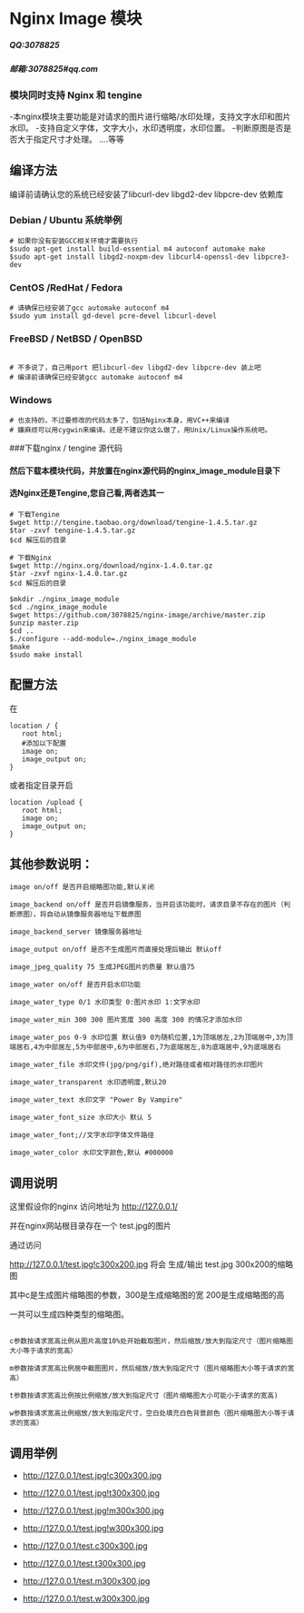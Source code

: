 # Nginx Image 模块 
##### QQ:3078825
##### 邮箱:3078825#qq.com


### 模块同时支持 Nginx 和 tengine

-本nginx模块主要功能是对请求的图片进行缩略/水印处理，支持文字水印和图片水印。
-支持自定义字体，文字大小，水印透明度，水印位置。
-判断原图是否是否大于指定尺寸才处理。
....等等


## 编译方法 

编译前请确认您的系统已经安装了libcurl-dev  libgd2-dev  libpcre-dev 依赖库

### Debian / Ubuntu 系统举例
```
# 如果你没有安装GCC相关环境才需要执行
$sudo apt-get install build-essential m4 autoconf automake make 
$sudo apt-get install libgd2-noxpm-dev libcurl4-openssl-dev libpcre3-dev
```

### CentOS /RedHat / Fedora
```
# 请确保已经安装了gcc automake autoconf m4 
$sudo yum install gd-devel pcre-devel libcurl-devel 

```

### FreeBSD / NetBSD / OpenBSD
```

# 不多说了，自己用port 把libcurl-dev libgd2-dev libpcre-dev 装上吧
# 编译前请确保已经安装gcc automake autoconf m4 
```

### Windows
```
# 也支持的，不过要修改的代码太多了，包括Nginx本身，用VC++来编译
# 嫌麻烦可以用cygwin来编译。还是不建议你这么做了，用Unix/Linux操作系统吧。
```

###下载nginx / tengine 源代码

#### 然后下载本模块代码，并放置在nginx源代码的nginx_image_module目录下
#### 选Nginx还是Tengine,您自己看,两者选其一

```
# 下载Tengine
$wget http://tengine.taobao.org/download/tengine-1.4.5.tar.gz
$tar -zxvf tengine-1.4.5.tar.gz
$cd 解压后的目录
```

```
# 下载Nginx
$wget http://nginx.org/download/nginx-1.4.0.tar.gz
$tar -zxvf nginx-1.4.0.tar.gz
$cd 解压后的目录
```

```
$mkdir ./nginx_image_module
$cd ./nginx_image_module
$wget https://github.com/3078825/nginx-image/archive/master.zip
$unzip master.zip
$cd ..
$./configure --add-module=./nginx_image_module
$make
$sudo make install 
```

## 配置方法

在
```
location / {
   root html;
   #添加以下配置
   image on;
   image_output on;
}
```

或者指定目录开启 
```
location /upload {
   root html; 
   image on;
   image_output on;
}
```


## 其他参数说明：
```
image on/off 是否开启缩略图功能,默认关闭

image_backend on/off 是否开启镜像服务，当开启该功能时，请求目录不存在的图片（判断原图），将自动从镜像服务器地址下载原图

image_backend_server 镜像服务器地址

image_output on/off 是否不生成图片而直接处理后输出 默认off

image_jpeg_quality 75 生成JPEG图片的质量 默认值75

image_water on/off 是否开启水印功能

image_water_type 0/1 水印类型 0:图片水印 1:文字水印

image_water_min 300 300 图片宽度 300 高度 300 的情况才添加水印

image_water_pos 0-9 水印位置 默认值9 0为随机位置,1为顶端居左,2为顶端居中,3为顶端居右,4为中部居左,5为中部居中,6为中部居右,7为底端居左,8为底端居中,9为底端居右

image_water_file 水印文件(jpg/png/gif),绝对路径或者相对路径的水印图片

image_water_transparent 水印透明度,默认20

image_water_text 水印文字 "Power By Vampire"

image_water_font_size 水印大小 默认 5

image_water_font;//文字水印字体文件路径

image_water_color 水印文字颜色,默认 #000000
```

## 调用说明

这里假设你的nginx 访问地址为 http://127.0.0.1/

并在nginx网站根目录存在一个 test.jpg的图片

通过访问 

http://127.0.0.1/test.jpg!c300x200.jpg 将会 生成/输出 test.jpg 300x200的缩略图

其中c是生成图片缩略图的参数，300是生成缩略图的宽 200是生成缩略图的高

一共可以生成四种类型的缩略图。
```

c参数按请求宽高比例从图片高度10%处开始截取图片，然后缩放/放大到指定尺寸（图片缩略图大小等于请求的宽高）

m参数按请求宽高比例居中截图图片，然后缩放/放大到指定尺寸（图片缩略图大小等于请求的宽高）

t参数按请求宽高比例按比例缩放/放大到指定尺寸（图片缩略图大小可能小于请求的宽高)

w参数按请求宽高比例缩放/放大到指定尺寸，空白处填充白色背景颜色（图片缩略图大小等于请求的宽高）
```

 
## 调用举例

- http://127.0.0.1/test.jpg!c300x300.jpg

- http://127.0.0.1/test.jpg!t300x300.jpg

- http://127.0.0.1/test.jpg!m300x300.jpg

- http://127.0.0.1/test.jpg!w300x300.jpg

- http://127.0.0.1/test.c300x300.jpg

- http://127.0.0.1/test.t300x300.jpg

- http://127.0.0.1/test.m300x300.jpg

- http://127.0.0.1/test.w300x300.jpg





